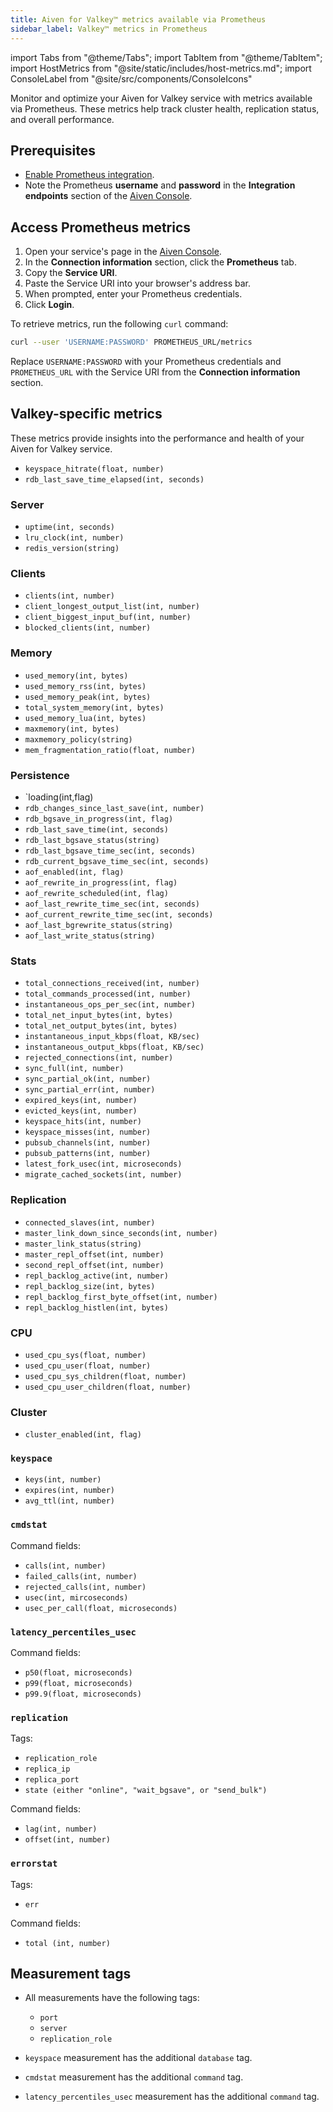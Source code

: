 ```yaml
---
title: Aiven for Valkey™ metrics available via Prometheus
sidebar_label: Valkey™ metrics in Prometheus
---
```


import Tabs from "@theme/Tabs";
import TabItem from "@theme/TabItem";
import HostMetrics from "@site/static/includes/host-metrics.md";
import ConsoleLabel from "@site/src/components/ConsoleIcons"

Monitor and optimize your Aiven for Valkey service with metrics available via Prometheus.
These metrics help track cluster health, replication status, and overall performance.

## Prerequisites

- [Enable Prometheus integration](/docs/platform/howto/integrations/prometheus-metrics).
- Note the Prometheus **username** and **password** in the **Integration endpoints**
  section of the  [Aiven Console](https://console.aiven.io/).

## Access Prometheus metrics

<Tabs groupId="group1">
<TabItem value="browser" label="Browser" default>

1. Open your service's <ConsoleLabel name="overview"/> page in the
   [Aiven Console](https://console.aiven.io/).
1. In the **Connection information** section, click the **Prometheus** tab.
1. Copy the **Service URI**.
1. Paste the Service URI into your browser's address bar.
1. When prompted, enter your Prometheus credentials.
1. Click **Login**.

</TabItem>
<TabItem value="cli" label="CLI">

To retrieve metrics, run the following `curl` command:

```bash
curl --user 'USERNAME:PASSWORD' PROMETHEUS_URL/metrics
```

Replace `USERNAME:PASSWORD` with your Prometheus credentials and `PROMETHEUS_URL`
with the Service URI from the **Connection information** section.

</TabItem>
</Tabs>

<HostMetrics />

## Valkey-specific metrics

These metrics provide insights into the performance and health of your Aiven for
Valkey service.

- `keyspace_hitrate(float, number)`
- `rdb_last_save_time_elapsed(int, seconds)`

### Server

- `uptime(int, seconds)`
- `lru_clock(int, number)`
- `redis_version(string)`

### Clients

- `clients(int, number)`
- `client_longest_output_list(int, number)`
- `client_biggest_input_buf(int, number)`
- `blocked_clients(int, number)`

### Memory

- `used_memory(int, bytes)`
- `used_memory_rss(int, bytes)`
- `used_memory_peak(int, bytes)`
- `total_system_memory(int, bytes)`
- `used_memory_lua(int, bytes)`
- `maxmemory(int, bytes)`
- `maxmemory_policy(string)`
- `mem_fragmentation_ratio(float, number)`

### Persistence

- `loading(int,flag)
- `rdb_changes_since_last_save(int, number)`
- `rdb_bgsave_in_progress(int, flag)`
- `rdb_last_save_time(int, seconds)`
- `rdb_last_bgsave_status(string)`
- `rdb_last_bgsave_time_sec(int, seconds)`
- `rdb_current_bgsave_time_sec(int, seconds)`
- `aof_enabled(int, flag)`
- `aof_rewrite_in_progress(int, flag)`
- `aof_rewrite_scheduled(int, flag)`
- `aof_last_rewrite_time_sec(int, seconds)`
- `aof_current_rewrite_time_sec(int, seconds)`
- `aof_last_bgrewrite_status(string)`
- `aof_last_write_status(string)`

### Stats

- `total_connections_received(int, number)`
- `total_commands_processed(int, number)`
- `instantaneous_ops_per_sec(int, number)`
- `total_net_input_bytes(int, bytes)`
- `total_net_output_bytes(int, bytes)`
- `instantaneous_input_kbps(float, KB/sec)`
- `instantaneous_output_kbps(float, KB/sec)`
- `rejected_connections(int, number)`
- `sync_full(int, number)`
- `sync_partial_ok(int, number)`
- `sync_partial_err(int, number)`
- `expired_keys(int, number)`
- `evicted_keys(int, number)`
- `keyspace_hits(int, number)`
- `keyspace_misses(int, number)`
- `pubsub_channels(int, number)`
- `pubsub_patterns(int, number)`
- `latest_fork_usec(int, microseconds)`
- `migrate_cached_sockets(int, number)`

### Replication

- `connected_slaves(int, number)`
- `master_link_down_since_seconds(int, number)`
- `master_link_status(string)`
- `master_repl_offset(int, number)`
- `second_repl_offset(int, number)`
- `repl_backlog_active(int, number)`
- `repl_backlog_size(int, bytes)`
- `repl_backlog_first_byte_offset(int, number)`
- `repl_backlog_histlen(int, bytes)`

### CPU

- `used_cpu_sys(float, number)`
- `used_cpu_user(float, number)`
- `used_cpu_sys_children(float, number)`
- `used_cpu_user_children(float, number)`

### Cluster

- `cluster_enabled(int, flag)`

### `keyspace`

- `keys(int, number)`
- `expires(int, number)`
- `avg_ttl(int, number)`

### `cmdstat`

Command fields:

- `calls(int, number)`
- `failed_calls(int, number)`
- `rejected_calls(int, number)`
- `usec(int, mircoseconds)`
- `usec_per_call(float, microseconds)`

### `latency_percentiles_usec`

Command fields:

- `p50(float, microseconds)`
- `p99(float, microseconds)`
- `p99.9(float, microseconds)`

### `replication`

Tags:

- `replication_role`
- `replica_ip`
- `replica_port`
- `state (either "online", "wait_bgsave", or "send_bulk")`

Command fields:

- `lag(int, number)`
- `offset(int, number)`

### `errorstat`

Tags:

- `err`

Command fields:

- `total (int, number)`

## Measurement tags

- All measurements have the following tags:

  - `port`
  - `server`
  - `replication_role`

- `keyspace` measurement has the additional `database` tag.
- `cmdstat` measurement has the additional `command` tag.
- `latency_percentiles_usec` measurement has the additional `command` tag.
